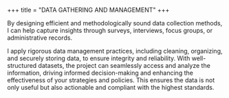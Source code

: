 +++
title = "DATA GATHERING AND MANAGEMENT"
+++

By designing efficient and methodologically sound data collection methods, I can help capture insights through surveys, interviews, focus groups, or administrative records.
<!--more-->

 I apply rigorous data management practices, including cleaning, organizing, and securely storing data, to ensure integrity and reliability. With well-structured datasets, the project can seamlessly access and analyze the information, driving informed decision-making and enhancing the effectiveness of your strategies and policies. This ensures the data is not only useful but also actionable and compliant with the highest standards.
